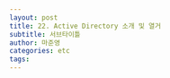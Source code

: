 ```yaml
---
layout: post
title: 22. Active Directory 소개 및 열거
subtitle: 서브타이틀
author: 마준영
categories: etc
tags:
---
```

